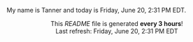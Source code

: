 My name is Tanner and today is Friday, June 20, 2:31 PM EDT.

<p align="center">This <i>README</i> file is generated <b>every 3 hours</b>!</br>Last refresh: Friday, June 20, 2:31 PM EDT<br /></p>
